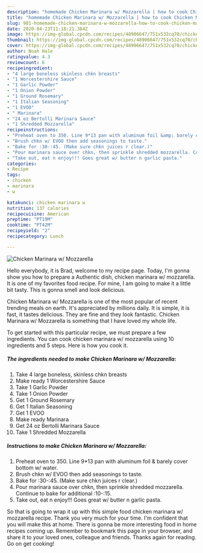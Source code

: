 ```yaml
---
description: "homemade Chicken Marinara w/ Mozzarella | how to cook Chicken Marinara w/ Mozzarella"
title: "homemade Chicken Marinara w/ Mozzarella | how to cook Chicken Marinara w/ Mozzarella"
slug: 901-homemade-chicken-marinara-w-mozzarella-how-to-cook-chicken-marinara-w-mozzarella
date: 2020-04-23T11:18:21.384Z
image: https://img-global.cpcdn.com/recipes/48906647/751x532cq70/chicken-marinara-w-mozzarella-recipe-main-photo.jpg
thumbnail: https://img-global.cpcdn.com/recipes/48906647/751x532cq70/chicken-marinara-w-mozzarella-recipe-main-photo.jpg
cover: https://img-global.cpcdn.com/recipes/48906647/751x532cq70/chicken-marinara-w-mozzarella-recipe-main-photo.jpg
author: Noah Hale
ratingvalue: 4.3
reviewcount: 6
recipeingredient:
- "4 large boneless skinless chkn breasts"
- "1 Worcestershire Sauce"
- "1 Garlic Powder"
- "1 Onion Powder"
- "1 Ground Rosemary"
- "1 Italian Seasoning"
- "1 EVOO"
- " Marinara"
- "24 oz Bertolli Marinara Sauce"
- "1 Shredded Mozzarella"
recipeinstructions:
- "Preheat oven to 350. Line 9*13 pan with aluminum foil &amp; barely cover bottom w/ water."
- "Brush chkn w/ EVOO then add seasonings to taste."
- "Bake for :30-:45. (Make sure chkn juices r clear.)"
- "Pour marinara sauce over chkn, then sprinkle shredded mozzarella. Continue to bake for additional :10-:15."
- "Take out, eat n enjoy!!! Goes great w/ butter n garlic pasta."
categories:
- Recipe
tags:
- chicken
- marinara
- w

katakunci: chicken marinara w 
nutrition: 137 calories
recipecuisine: American
preptime: "PT19M"
cooktime: "PT42M"
recipeyield: "2"
recipecategory: Lunch

---
```



![Chicken Marinara w/ Mozzarella](https://img-global.cpcdn.com/recipes/48906647/751x532cq70/chicken-marinara-w-mozzarella-recipe-main-photo.jpg)

Hello everybody, it is Brad, welcome to my recipe page. Today, I'm gonna show you how to prepare a Authentic dish, chicken marinara w/ mozzarella. It is one of my favorites food recipe. For mine, I am going to make it a little bit tasty. This is gonna smell and look delicious.

Chicken Marinara w/ Mozzarella is one of the most popular of recent trending meals on earth. It's appreciated by millions daily. It is simple, it is fast, it tastes delicious. They are fine and they look fantastic. Chicken Marinara w/ Mozzarella is something that I have loved my whole life.




To get started with this particular recipe, we must prepare a few ingredients. You can cook chicken marinara w/ mozzarella using 10 ingredients and 5 steps. Here is how you cook it.

<!--inarticleads1-->

##### The ingredients needed to make Chicken Marinara w/ Mozzarella:

1. Take 4 large boneless, skinless chkn breasts
1. Make ready 1 Worcestershire Sauce
1. Take 1 Garlic Powder
1. Take 1 Onion Powder
1. Get 1 Ground Rosemary
1. Get 1 Italian Seasoning
1. Get 1 EVOO
1. Make ready  Marinara
1. Get 24 oz Bertolli Marinara Sauce
1. Take 1 Shredded Mozzarella




<!--inarticleads2-->

##### Instructions to make Chicken Marinara w/ Mozzarella:

1. Preheat oven to 350. Line 9*13 pan with aluminum foil &amp; barely cover bottom w/ water.
1. Brush chkn w/ EVOO then add seasonings to taste.
1. Bake for :30-:45. (Make sure chkn juices r clear.)
1. Pour marinara sauce over chkn, then sprinkle shredded mozzarella. Continue to bake for additional :10-:15.
1. Take out, eat n enjoy!!! Goes great w/ butter n garlic pasta.




So that is going to wrap it up with this simple food chicken marinara w/ mozzarella recipe. Thank you very much for your time. I'm confident that you will make this at home. There is gonna be more interesting food in home recipes coming up. Remember to bookmark this page in your browser, and share it to your loved ones, colleague and friends. Thanks again for reading. Go on get cooking!
